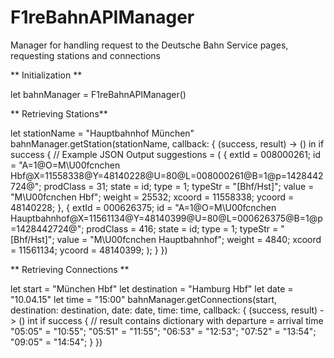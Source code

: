 F1reBahnAPIManager
==================

Manager for handling request to the Deutsche Bahn Service pages, requesting stations and connections

** Initialization **

let bahnManager = F1reBahnAPIManager()

** Retrieving Stations**

let stationName = "Hauptbahnhof München"
bahnManager.getStation(stationName, callback: { (success, result) -> () in
    if success {
      // Example JSON Output
          suggestions =     (
                {
            extId = 008000261;
            id = "A=1@O=M\U00fcnchen Hbf@X=11558338@Y=48140228@U=80@L=008000261@B=1@p=1428442724@";
            prodClass = 31;
            state = id;
            type = 1;
            typeStr = "[Bhf/Hst]";
            value = "M\U00fcnchen Hbf";
            weight = 25532;
            xcoord = 11558338;
            ycoord = 48140228;
        },
                {
            extId = 000626375;
            id = "A=1@O=M\U00fcnchen Hauptbahnhof@X=11561134@Y=48140399@U=80@L=000626375@B=1@p=1428442724@";
            prodClass = 416;
            state = id;
            type = 1;
            typeStr = "[Bhf/Hst]";
            value = "M\U00fcnchen Hauptbahnhof";
            weight = 4840;
            xcoord = 11561134;
            ycoord = 48140399;
    );
    }
})

** Retrieving Connections **

let start = "München Hbf"
let destination = "Hamburg Hbf"
let date = "10.04.15"
let time = "15:00"
bahnManager.getConnections(start, destination: destination, date: date, time: time, callback: { (success, result) -> () int
  if success {
    // result contains dictionary with departure = arrival time
    "05:05" = "10:55";
    "05:51" = "11:55";
    "06:53" = "12:53";
    "07:52" = "13:54";
    "09:05" = "14:54";
    }
})
